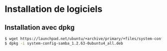 # Installation de logiciels

## Installation avec dpkg


```bash
$ wget https://launchpad.net/ubuntu/+archive/primary/+files/system-config-samba_1.2.63-0ubuntu4_all.deb
$ dpkg -i system-config-samba_1.2.63-0ubuntu4_all.deb

```

